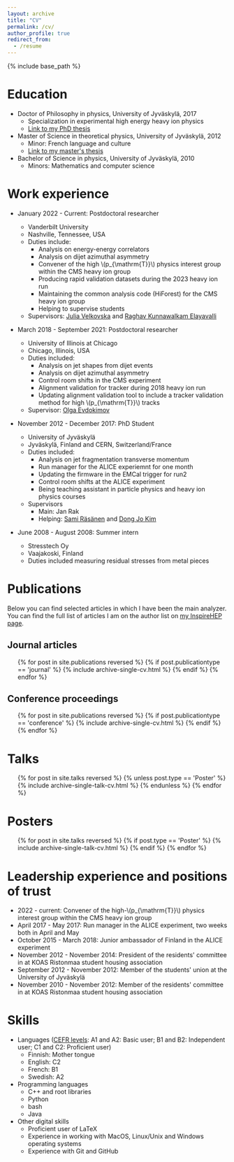 ```yaml
---
layout: archive
title: "CV"
permalink: /cv/
author_profile: true
redirect_from:
  - /resume
---
```


{% include base_path %}

Education
======
* Doctor of Philosophy in physics, University of Jyväskylä, 2017
  * Specialization in experimental high energy heavy ion physics
  * [Link to my PhD thesis](https://jyx.jyu.fi/handle/123456789/56142)
* Master of Science in theoretical physics, University of Jyväskylä, 2012
  * Minor: French language and culture
  * [Link to my master's thesis](https://jyx.jyu.fi/handle/123456789/40192)
* Bachelor of Science in physics, University of Jyväskylä, 2010
  * Minors: Mathematics and computer science

Work experience
======
* January 2022 - Current: Postdoctoral researcher
  * Vanderbilt University
  * Nashville, Tennessee, USA
  * Duties include:
    * Analysis on energy-energy correlators
    * Analysis on dijet azimuthal asymmetry
    * Convener of the high \\(p_{\mathrm{T}}\\) physics interest group within the CMS heavy ion group
    * Producing rapid validation datasets during the 2023 heavy ion run
    * Maintaining the common analysis code (HiForest) for the CMS heavy ion group
    * Helping to supervise students
  * Supervisors: [Julia Velkovska](https://as.vanderbilt.edu/physics-astronomy/bio/julia-velkovska/) and [Raghav Kunnawalkam Elayavalli](https://www.raghavke.me)

* March 2018 - September 2021: Postdoctoral researcher
  * University of Illinois at Chicago
  * Chicago, Illinois, USA
  * Duties included:
    * Analysis on jet shapes from dijet events
    * Analysis on dijet azimuthal asymmetry
    * Control room shifts in the CMS experiment
    * Alignment validation for tracker during 2018 heavy ion run
    * Updating alignment validation tool to include a tracker validation method for high \\(p_{\mathrm{T}}\\) tracks
  * Supervisor: [Olga Evdokimov](https://phys.uic.edu/profiles/evdokimov-olga/)

* November 2012 - December 2017: PhD Student
  * University of Jyväskylä
  * Jyväskylä, Finland and CERN, Switzerland/France
  * Duties included:
    * Analysis on jet fragmentation transverse momentum
    * Run manager for the ALICE experiemnt for one month
    * Updating the firmware in the EMCal trigger for run2
    * Control room shifts at the ALICE experiment
    * Being teaching assistant in particle physics and heavy ion physics courses
  * Supervisors
    * Main: Jan Rak
    * Helping: [Sami Räsänen](https://www.jyu.fi/en/people/sami-rasanen) and [Dong Jo Kim](https://www.jyu.fi/en/people/dong-jo-kim)
  
* June 2008 - August 2008: Summer intern
  * Stresstech Oy
  * Vaajakoski, Finland
  * Duties included measuring residual stresses from metal pieces

Publications
======

Below you can find selected articles in which I have been the main analyzer. You can find the full list of articles I am on the author list on [my InspireHEP page]({{site.author.inspirehep}}).

Journal articles
------
  <ul>{% for post in site.publications reversed %}
    {% if post.publicationtype == 'journal' %}
      {% include archive-single-cv.html %}
    {% endif %} 
  {% endfor %}</ul>
  
Conference proceedings
------
  <ul>{% for post in site.publications reversed %}
    {% if post.publicationtype == 'conference' %}
      {% include archive-single-cv.html %}
    {% endif %}
  {% endfor %}</ul>

Talks
======
  <ul>{% for post in site.talks reversed %}
    {% unless post.type == 'Poster' %}
      {% include archive-single-talk-cv.html  %}
    {% endunless %}
  {% endfor %}</ul>
  
Posters
=====
  <ul>{% for post in site.talks reversed %}
    {% if post.type == 'Poster' %}
      {% include archive-single-talk-cv.html  %}
    {% endif %}
  {% endfor %}</ul>

Leadership experience and positions of trust
======
* 2022 - current: Convener of the high-\\(p_{\mathrm{T}}\\) physics interest group within the CMS heavy ion group
* April 2017 - May 2017: Run manager in the ALICE experiment, two weeks both in April and May
* October 2015 -  March 2018: Junior ambassador of Finland in the ALICE experiment
* November 2012 - November 2014: President of the residents' committee in at KOAS Ristonmaa student housing association
* September 2012 - November 2012: Member of the students' union at the University of Jyväskylä
* November 2010 - November 2012: Member of the residents' committee in at KOAS Ristonmaa student housing association


Skills
======
* Languages ([CEFR levels](https://europass.europa.eu/en/common-european-framework-reference-language-skills): A1 and A2: Basic user; B1 and B2: Independent user; C1 and C2: Proficient user)
  * Finnish: Mother tongue
  * English: C2
  * French: B1
  * Swedish: A2
* Programming languages
  * C++ and root libraries
  * Python
  * bash
  * Java
* Other digital skills
  * Proficient user of LaTeX
  * Experience in working with MacOS, Linux/Unix and Windows operating systems
  * Experience with Git and GitHub

<!---
Teaching
======
  <ul>{% for post in site.teaching reversed %}
    {% include archive-single-cv.html %}
  {% endfor %}</ul>  
--->
